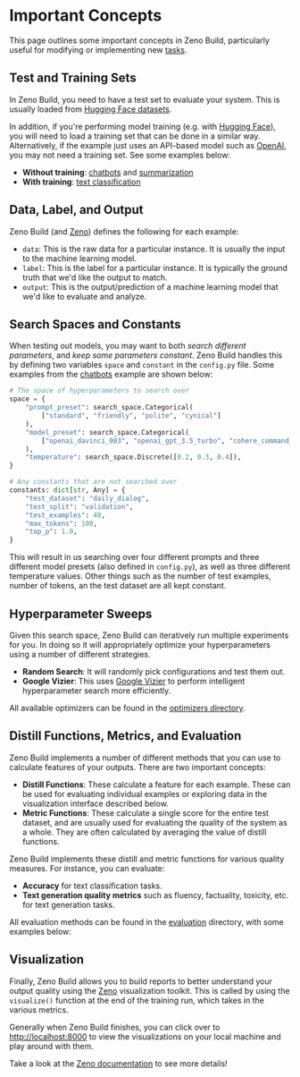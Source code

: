# Important Concepts

This page outlines some important concepts in Zeno Build, particularly useful
for modifying or implementing new [tasks](/tasks/README.md).

## Test and Training Sets

In Zeno Build, you need to have a test set to evaluate your system. This is
usually loaded from [Hugging Face datasets](https://huggingface.co/datasets).

In addition, if you're performing model training (e.g. with
[Hugging Face](https://huggingface.co/)), you will
need to load a training set that can be done in a similar way. Alternatively,
if the example just uses an API-based model such as
[OpenAI](https://openai.com/), you may not need a training set. See some
examples below:

- **Without training**: [chatbots](chatbot/) and [summarization](summarization/)
- **With training**: [text classification](text_classification/)

## Data, Label, and Output

Zeno Build (and [Zeno](https://zenoml.com)) defines the following for each example:

- `data`: This is the raw data for a particular instance. It is usually the
  input to the machine learning model.
- `label`: This is the label for a particular instance. It is typically the
  ground truth that we'd like the output to match.
- `output`: This is the output/prediction of a machine learning model that we'd
  like to evaluate and analyze.

## Search Spaces and Constants

When testing out models, you may want to both _search different parameters_,
and _keep some parameters constant_. Zeno Build handles this by defining two
variables `space` and `constant` in the `config.py` file. Some examples from
the [chatbots](chatbot/) example are shown below:

```python
# The space of hyperparameters to search over
space = {
    "prompt_preset": search_space.Categorical(
        ["standard", "friendly", "polite", "cynical"]
    ),
    "model_preset": search_space.Categorical(
        ["openai_davinci_003", "openai_gpt_3.5_turbo", "cohere_command_xlarge"]
    ),
    "temperature": search_space.Discrete([0.2, 0.3, 0.4]),
}

# Any constants that are not searched over
constants: dict[str, Any] = {
    "test_dataset": "daily_dialog",
    "test_split": "validation",
    "test_examples": 40,
    "max_tokens": 100,
    "top_p": 1.0,
}
```

This will result in us searching over four different prompts and three
different model presets (also defined in `config.py`), as well as three
different temperature values. Other things
such as the number of test examples, number of tokens, an the test dataset are
all kept constant.

## Hyperparameter Sweeps

Given this search space, Zeno Build can iteratively run multiple experiments
for you. In doing so it will appropriately optimize your hyperparameters using
a number of different strategies.

- **Random Search**: It will randomly pick configurations and test them out.
- **Google Vizier**: This uses
  [Google Vizier](https://github.com/google/vizier) to perform intelligent
  hyperparameter search more efficiently.

All available optimizers can be found in the
[optimizers directory](/zeno_build/optimizers/).

## Distill Functions, Metrics, and Evaluation

Zeno Build implements a number of different methods that you can use to
calculate features of your outputs. There are two important concepts:

- **Distill Functions**: These calculate a feature for each example. These can
  be used for evaluating individual examples or exploring data in the
  visualization interface described below.
- **Metric Functions**: These calculate a single score for the entire test
  dataset, and are usually used for evaluating the quality of the system as a
  whole. They are often calculated by averaging the value of distill functions.

Zeno Build implements these distill and metric functions for various quality
measures. For instance, you can evaluate:

- **Accuracy** for text classification tasks.
- **Text generation quality metrics** such as fluency, factuality, toxicity,
  etc. for text generation tasks.

All evaluation methods can be found in the
[evaluation](/zeno_build/evaluation/) directory, with some examples below:

## Visualization

Finally, Zeno Build allows you to build reports to better understand your
output quality using the [Zeno](https://zenoml.com) visualization toolkit.
This is called by using the `visualize()` function at the end of the
training run, which takes in the various metrics.

Generally when Zeno Build finishes, you can click over to
[http://localhost:8000](http://localhost:8000) to view the visualizations on
your local machine and play around with them.

Take a look at the [Zeno documentation](https://zenoml.com/docs/intro)
to see more details!

